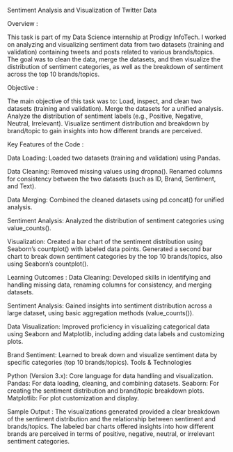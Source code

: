 Sentiment Analysis and Visualization of Twitter Data

Overview :

This task is part of my Data Science internship at Prodigy InfoTech. I worked on analyzing and visualizing sentiment data from two datasets (training and validation) containing tweets and posts related to various brands/topics. The goal was to clean the data, merge the datasets, and then visualize the distribution of sentiment categories, as well as the breakdown of sentiment across the top 10 brands/topics.

Objective :

The main objective of this task was to:
Load, inspect, and clean two datasets (training and validation).
Merge the datasets for a unified analysis.
Analyze the distribution of sentiment labels (e.g., Positive, Negative, Neutral, Irrelevant).
Visualize sentiment distribution and breakdown by brand/topic to gain insights into how different brands are perceived.

Key Features of the Code :

Data Loading:
Loaded two datasets (training and validation) using Pandas.

Data Cleaning:
Removed missing values using dropna().
Renamed columns for consistency between the two datasets (such as ID, Brand, Sentiment, and Text).

Data Merging:
Combined the cleaned datasets using pd.concat() for unified analysis.

Sentiment Analysis:
Analyzed the distribution of sentiment categories using value_counts().

Visualization:
Created a bar chart of the sentiment distribution using Seaborn’s countplot() with labeled data points.
Generated a second bar chart to break down sentiment categories by the top 10 brands/topics, also using Seaborn’s countplot().

Learning Outcomes :
Data Cleaning: Developed skills in identifying and handling missing data, renaming columns for consistency, and merging datasets.

Sentiment Analysis: Gained insights into sentiment distribution across a large dataset, using basic aggregation methods (value_counts()).

Data Visualization: Improved proficiency in visualizing categorical data using Seaborn and Matplotlib, including adding data labels and customizing plots.

Brand Sentiment: Learned to break down and visualize sentiment data by specific categories (top 10 brands/topics).
Tools & Technologies

Python (Version 3.x): Core language for data handling and visualization.
Pandas: For data loading, cleaning, and combining datasets.
Seaborn: For creating the sentiment distribution and brand/topic breakdown plots.
Matplotlib: For plot customization and display.

Sample Output :
The visualizations generated provided a clear breakdown of the sentiment distribution and the relationship between sentiment and brands/topics. The labeled bar charts offered insights into how different brands are perceived in terms of positive, negative, neutral, or irrelevant sentiment categories.

